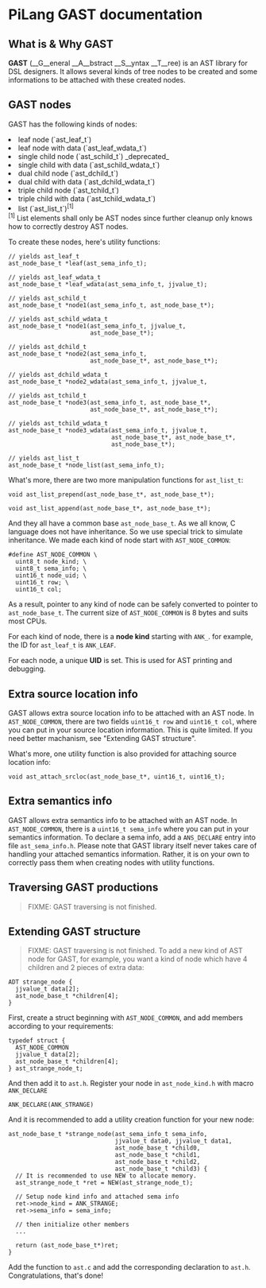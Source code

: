 # PiLang GAST documentation

## What is & Why GAST
__GAST__ (__G__eneral __A__bstract __S__yntax __T__ree) is an AST 
library for DSL designers. It allows several kinds of tree nodes to be 
created and some informations to be attached with these created nodes.

## GAST nodes
GAST has the following kinds of nodes:
<lo>
  <li>leaf node               (`ast_leaf_t`)</li>
  <li>leaf node with data     (`ast_leaf_wdata_t`)</li>
  <li>single child node       (`ast_schild_t`) _deprecated_</li>
  <li>single child with data  (`ast_schild_wdata_t`)</li>
  <li>dual child node         (`ast_dchild_t`)</li>
  <li>dual child with data    (`ast_dchild_wdata_t`)</li>
  <li>triple child node       (`ast_tchild_t`)</li>
  <li>triple child with data  (`ast_tchild_wdata_t`)</li>
  <li>list                    (`ast_list_t`)<sup>[1]</sup></li>
</lo>
<sup>[1]</sup> List elements shall only be AST nodes since further
cleanup only knows how to correctly destroy AST nodes.

To create these nodes, here's utility functions:

    // yields ast_leaf_t
    ast_node_base_t *leaf(ast_sema_info_t);

    // yields ast_leaf_wdata_t
    ast_node_base_t *leaf_wdata(ast_sema_info_t, jjvalue_t);

    // yields ast_schild_t
    ast_node_base_t *node1(ast_sema_info_t, ast_node_base_t*);

    // yields ast_schild_wdata_t
    ast_node_base_t *node1(ast_sema_info_t, jjvalue_t,
                           ast_node_base_t*);
    
    // yields ast_dchild_t
    ast_node_base_t *node2(ast_sema_info_t,
                           ast_node_base_t*, ast_node_base_t*);
    
    // yields ast_dchild_wdata_t
    ast_node_base_t *node2_wdata(ast_sema_info_t, jjvalue_t,

    // yields ast_tchild_t
    ast_node_base_t *node3(ast_sema_info_t, ast_node_base_t*,
                           ast_node_base_t*, ast_node_base_t*);

    // yields ast_tchild_wdata_t
    ast_node_base_t *node3_wdata(ast_sema_info_t, jjvalue_t,
                                 ast_node_base_t*, ast_node_base_t*,
                                 ast_node_base_t*);

    // yields ast_list_t
    ast_node_base_t *node_list(ast_sema_info_t);

What's more, there are two more manipulation functions for `ast_list_t`:

    void ast_list_prepend(ast_node_base_t*, ast_node_base_t*);

    void ast_list_append(ast_node_base_t*, ast_node_base_t*);

And they all have a common base `ast_node_base_t`. As we all know, C
language does not have inheritance. So we use special trick to simulate
inheritance. We made each kind of node start with `AST_NODE_COMMON`:

    #define AST_NODE_COMMON \
      uint8_t node_kind; \
      uint8_t sema_info; \
      uint16_t node_uid; \
      uint16_t row; \
      uint16_t col;

As a result, pointer to any kind of node can be safely converted to 
pointer to `ast_node_base_t`. The current size of `AST_NODE_COMMON` is 8
bytes and suits most CPUs.

For each kind of node, there is a __node kind__ starting with `ANK_`. 
for example, the ID for `ast_leaf_t` is `ANK_LEAF`.

For each node, a unique __UID__ is set. This is used for AST printing 
and debugging.

## Extra source location info
GAST allows extra source location info to be attached with an AST node.
In `AST_NODE_COMMON`, there are two fields `uint16_t row` and 
`uint16_t col`, where you can put in your source location information.
This is quite limited. If you need better machanism, see "Extending
GAST structure".

What's more, one utility function is also provided for attaching source
location info:

    void ast_attach_srcloc(ast_node_base_t*, uint16_t, uint16_t);

## Extra semantics info
GAST allows extra semantics info to be attached with an AST node. In
`AST_NODE_COMMON`, there is a `uint16_t sema_info` where you can put in
your semantics information. To declare a sema info, add a `ANS_DECLARE`
entry into file `ast_sema_info.h`.
Please note that GAST library itself never takes care of handling your
attached semantics information. Rather, it is on your own to correctly
pass them when creating nodes with utility functions.

## Traversing GAST productions
> FIXME: GAST traversing is not finished.

## Extending GAST structure
> FIXME: GAST traversing is not finished.
To add a new kind of AST node for GAST, for example, you want a kind of
node which have 4 children and 2 pieces of extra data:

    ADT strange_node {
      jjvalue_t data[2];
      ast_node_base_t *children[4];
    }

First, create a struct beginning with `AST_NODE_COMMON`, and add members
according to your requirements:

    typedef struct {
      AST_NODE_COMMON
      jjvalue_t data[2];
      ast_node_base_t *children[4];
    } ast_strange_node_t;

And then add it to `ast.h`. Register your node in `ast_node_kind.h` with 
macro `ANK_DECLARE`

    ANK_DECLARE(ANK_STRANGE)

And it is recommended to add a utility creation function for your new 
node:

    ast_node_base_t *strange_node(ast_sema_info_t sema_info,
                                  jjvalue_t data0, jjvalue_t data1,
                                  ast_node_base_t *child0,
                                  ast_node_base_t *child1,
                                  ast_node_base_t *child2,
                                  ast_node_base_t *child3) {
      // It is recommended to use NEW to allocate memory.
      ast_strange_node_t *ret = NEW(ast_strange_node_t);

      // Setup node kind info and attached sema info
      ret->node_kind = ANK_STRANGE;
      ret->sema_info = sema_info;

      // then initialize other members
      ...

      return (ast_node_base_t*)ret;
    }

Add the function to `ast.c` and add the corresponding declaration to
`ast.h`. Congratulations, that's done!

